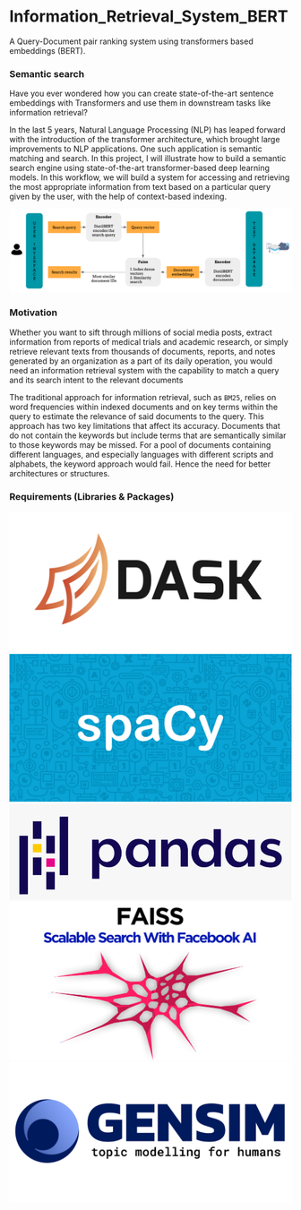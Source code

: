 # Information_Retrieval_System_BERT
A Query-Document pair ranking system using transformers based embeddings (BERT).


### Semantic search
Have you ever wondered how you can create state-of-the-art sentence embeddings with Transformers and use them in downstream tasks like information retrieval?

In the last 5 years, Natural Language Processing (NLP) has leaped forward with the introduction of the transformer architecture, which brought large improvements to NLP applications. One such application is semantic matching and search. In this project, I will illustrate how to build a semantic search engine using state-of-the-art transformer-based deep learning models. In this workflow, we will build a system for accessing and retrieving the most appropriate information from text based on a particular query given by the user, with the help of context-based indexing.

![Process Workflow](static/workflow.png)

### Motivation
Whether you want to sift through millions of social media posts, extract information from reports of medical trials and academic research, or simply retrieve relevant texts from thousands of documents, reports, and notes generated by an organization as a part of its daily operation, you would need an information retrieval system with the capability to match a query and its search intent to the relevant documents

The traditional approach for information retrieval, such as `BM25`, relies on word frequencies within indexed documents and on key terms within the query to estimate the relevance of said documents to the query. This approach has two key limitations that affect its accuracy. Documents that do not contain the keywords but include terms that are semantically similar to those keywords may be missed. For a pool of documents containing different languages, and especially languages with different scripts and alphabets, the keyword approach would fail. Hence the need for better architectures or structures.

### Requirements (Libraries & Packages)

![Dask](static/dask.png) ![Spacy](static/spacy.jpg) 
![Pandas](static/pandas(2).png) ![faiss](static/faiss.png) 
![Gensim](static/gensim.png) 


